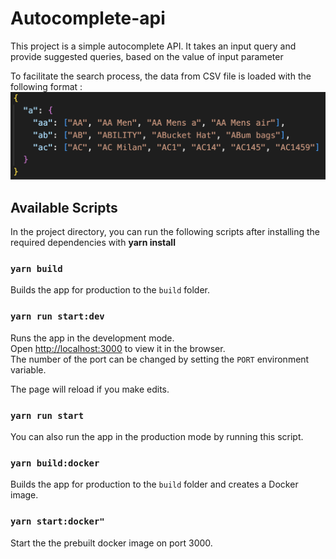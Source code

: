 # Autocomplete-api

This project is a simple autocomplete API. It takes an input query and provide suggested queries, based on the value of input parameter <br />

To facilitate the search process, the data from CSV file is loaded with the following format : <br />
![](img/parsedQueries.png) <br />

## Available Scripts

In the project directory, you can run the following scripts after installing the required dependencies with **yarn install**

### `yarn build`
Builds the app for production to the `build` folder.<br />

### `yarn run start:dev`

Runs the app in the development mode.<br />
Open [http://localhost:3000](http://localhost:3000) to view it in the browser.<br />
The number of the port can be changed by setting the `PORT` environment variable.<br />

The page will reload if you make edits.<br />

### `yarn run start`
You can also run the app in the production mode by running this script.<br />

### `yarn build:docker`
Builds the app for production to the `build` folder and creates a Docker image.<br />

### `yarn start:docker"`
Start the the prebuilt docker image on port 3000.<br />

<br />
